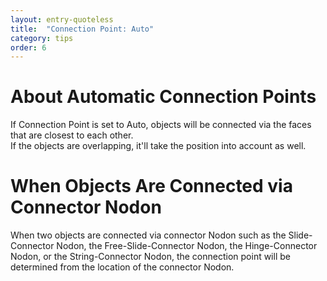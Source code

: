 ```yaml
---
layout: entry-quoteless
title:  "Connection Point: Auto"
category: tips
order: 6
---
```

<h1>About Automatic Connection Points</h1>
<p>If Connection Point is set to Auto, objects will be connected via the faces that are closest to each other.<br />If the objects are overlapping, it'll take the position into account as well.</p>
<h1>When Objects Are Connected via Connector Nodon</h1>
<p>When two objects are connected via connector Nodon such as the Slide-Connector Nodon, the Free-Slide-Connector Nodon, the Hinge-Connector Nodon, or the String-Connector Nodon, the connection point will be determined from the location of the connector Nodon.</p>